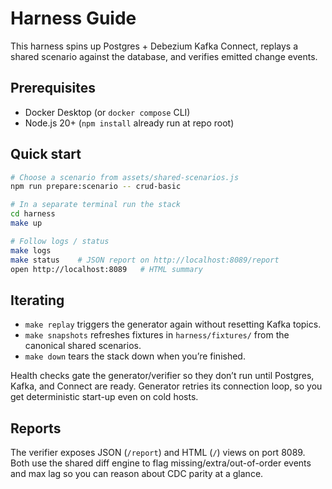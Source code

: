 # Harness Guide

This harness spins up Postgres + Debezium Kafka Connect, replays a shared scenario against the database, and verifies emitted change events.

## Prerequisites
- Docker Desktop (or `docker compose` CLI)
- Node.js 20+ (`npm install` already run at repo root)

## Quick start
```bash
# Choose a scenario from assets/shared-scenarios.js
npm run prepare:scenario -- crud-basic

# In a separate terminal run the stack
cd harness
make up

# Follow logs / status
make logs
make status    # JSON report on http://localhost:8089/report
open http://localhost:8089   # HTML summary
```

## Iterating
- `make replay` triggers the generator again without resetting Kafka topics.
- `make snapshots` refreshes fixtures in `harness/fixtures/` from the canonical shared scenarios.
- `make down` tears the stack down when you’re finished.

Health checks gate the generator/verifier so they don’t run until Postgres, Kafka, and Connect are ready. Generator retries its connection loop, so you get deterministic start-up even on cold hosts.

## Reports
The verifier exposes JSON (`/report`) and HTML (`/`) views on port 8089. Both use the shared diff engine to flag missing/extra/out-of-order events and max lag so you can reason about CDC parity at a glance.
